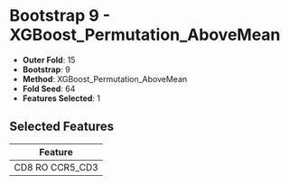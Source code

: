 # Bootstrap 9 - XGBoost_Permutation_AboveMean

- **Outer Fold**: 15
- **Bootstrap**: 9
- **Method**: XGBoost_Permutation_AboveMean
- **Fold Seed**: 64
- **Features Selected**: 1

## Selected Features

| Feature |
|---------|
| CD8 RO CCR5_CD3 |
